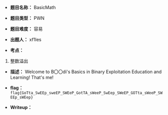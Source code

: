 * **题目名称：** BasicMath

* **题目类型：** PWN

* **题目难度：** 容易

* **出题人：** xf1les

* **考点：**  

1. 整数溢出

* **描述：**  Welcome to B〇〇di's Basics in Binary Exploitation Education and Learning! That's me!

* **flag：**`flag{GoTta_SwEEp_sweEP_SWEeP_GotTA_sWeeP_SwEep_SWeEP_GOTta_sWeeP_SWEEp_sWEep}`

* **Writeup：**
